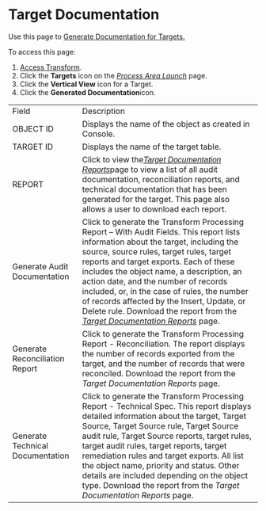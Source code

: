 # Target Documentation

<div class="use">

Use this page to [Generate Documentation for
Targets.](../Use_Cases/Generate_Documentation.htm)

</div>

To access this page:

1.  [Access Transform](../Config/Access_Transform.htm).
2.  Click the **Targets** icon on the *[Process Area
    Launch](Process_Area_Launch.htm)* page.
3.  Click the **Vertical View** icon for a Target.
4.  Click the **Generated
Documentation**icon.

|                                  |                                                                                                                                                                                                                                                                                                                                                                                                                                                                                                                              |
| -------------------------------- | ---------------------------------------------------------------------------------------------------------------------------------------------------------------------------------------------------------------------------------------------------------------------------------------------------------------------------------------------------------------------------------------------------------------------------------------------------------------------------------------------------------------------------- |
| Field                            | Description                                                                                                                                                                                                                                                                                                                                                                                                                                                                                                                  |
| OBJECT ID                        | Displays the name of the object as created in Console.                                                                                                                                                                                                                                                                                                                                                                                                                                                                       |
| TARGET ID                        | Displays the name of the target table.                                                                                                                                                                                                                                                                                                                                                                                                                                                                                       |
| REPORT                           | Click to view the<span style="font-family: Arial, sans-serif;font-style: italic;">[Target Documentation Reports](Target_Documentation_Reports.htm)</span>page to view a list of all audit documentation, reconciliation reports, and technical documentation that has been generated for the target. This page also allows a user to download each report.                                                                                                                                                                   |
| Generate Audit Documentation     | Click to generate the Transform Processing Report – With Audit Fields. This report lists information about the target, including the source, source rules, target rules, target reports and target exports. Each of these includes the object name, a description, an action date, and the number of records included, or, in the case of rules, the number of records affected by the Insert, Update, or Delete rule. Download the report from the *[Target Documentation Reports](Target_Documentation_Reports.htm)* page. |
| Generate Reconciliation Report   | Click to generate the Transform Processing Report - Reconciliation. The report displays the number of records exported from the target, and the number of records that were reconciled. Download the report from the *Target Documentation Reports* page.                                                                                                                                                                                                                                                                    |
| Generate Technical Documentation | Click to generate the Transform Processing Report - Technical Spec. This report displays detailed information about the target, Target Source, Target Source rule, Target Source audit rule, Target Source reports, target rules, target audit rules, target reports, target remediation rules and target exports. All list the object name, priority and status. Other details are included depending on the object type. Download the report from the *Target Documentation Reports* page.                                 |
